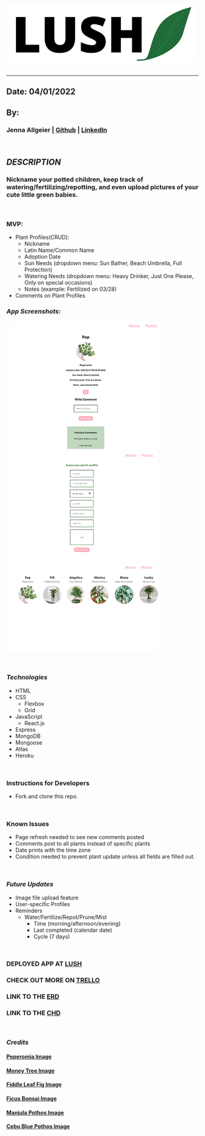 
&nbsp;
![LUSH_leaf](/client/src/assets/LUSH.png?raw=true "LUSH_leaf")
&nbsp;
***
## Date: 04/01/2022

## By: 

 ### Jenna Allgeier | [Github](https://github.com/jenna-allgeier) | [LinkedIn](https://www.linkedin.com/in/jenna-allgeier/)

  &nbsp;
 ## ***DESCRIPTION***
 ### Nickname your potted children, keep track of watering/fertilizing/repotting, and even upload pictures of your cute little green babies.
 &nbsp;

### MVP:
* Plant Profiles(CRUD):
  * Nickname
  * Latin Name/Common Name
  * Adoption Date
  * Sun Needs (dropdown menu: Sun Bather, Beach Umbrella, Full Protection)
  * Watering Needs (dropdown menu: Heavy Drinker, Just One Please, Only on special occasions)
  * Notes (example: Fertilized on 03/28)
* Comments on Plant Profiles
&nbsp;
&nbsp;
### ***App Screenshots:***

&nbsp;
![Plant_Details](/client/src/assets/PlantDetails.png?raw=true "Plant_Details")
&nbsp;
![Add_Plant](/client/src/assets/AddPlant.png?raw=true "Add_Plant")
&nbsp;
![All_Plants](/client/src/assets/AllPlants.png?raw=true "All_Plants")

 &nbsp;
 ### ***Technologies***
 * HTML
 * CSS
    * Flexbox
    * Grid
* JavaScript
   * React.js
 * Express
 * MongoDB
 * Mongoose
 * Atlas
 * Heroku

&nbsp;
### **Instructions for Developers**
* Fork and clone this repo.

&nbsp;
### **Known Issues**
* Page refresh needed to see new comments posted
* Comments post to all plants instead of specific plants
* Date prints with the time zone
* Condition needed to prevent plant update unless all fields are filled out.

&nbsp;
### ***Future Updates***
* Image file upload feature
* User-specific Profiles
* Reminders
  * Water/Fertilize/Repot/Prune/Mist
    * Time (morning/afternoon/evening)
    * Last completed (calendar date)
    * Cycle (7 days)

&nbsp;
### **DEPLOYED APP AT [LUSH](https://murmuring-dusk-62029.herokuapp.com/)**

### **CHECK OUT MORE ON [TRELLO](https://trello.com/b/Eduy01oD/lushleaf)**

### **LINK TO THE [ERD](https://lucid.app/lucidchart/60793a02-73ed-49e9-ad0b-b060db19606e/edit?beaconFlowId=9A9EAD0C1BCB3380&invitationId=inv_f682b452-1db1-428b-9c85-ded2830fee60&page=0_0#)**

### **LINK TO THE [CHD](https://lucid.app/lucidchart/2cb3a4fc-b1c7-4c9b-8b0f-2c752a850be7/edit?beaconFlowId=8666F1623AD5F989&invitationId=inv_af2c5977-6ce2-48ea-a30e-d0ed0607f002&page=0_0#)**
&nbsp;

### ***Credits***
#### **[Peperomia Image](https://i.pinimg.com/originals/bb/fa/9f/bbfa9f53b8c889794410f3bd11fbe3e5.jpg)**
#### **[Money Tree Image](https://www.englishgardens.com/wp-content/uploads/House-Plant-Money-Tree-1.jpg)**
#### **[Fiddle Leaf Fig Image](https://cmsmedia.remodelista.com/wp-content/uploads/2019/01/fiddle-leaf-fig-tree-ikea.png)**
#### **[Ficus Bonsai Image](https://i.ebayimg.com/images/g/QQkAAOSwuxFYtZKt/s-l640.jpg)**
#### **[Manjula Pothos Image](https://houseplantgardening.com/wp-content/uploads/2021/05/manjula-pothos.jpg)**
#### **[Cebu Blue Pothos Image](https://i0.wp.com/laidbackgardener.blog/wp-content/uploads/2019/01/20190123b-stayathomeplantmom-pinterest.com_-1.jpg?resize=950%2C942&ssl=1)**